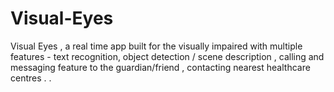 # Visual-Eyes
Visual Eyes , a real time app built for the visually impaired  with multiple features - text recognition, object detection / scene description , calling  and messaging feature to the  guardian/friend , contacting nearest healthcare centres . . 
